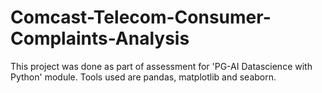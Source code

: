 # Comcast-Telecom-Consumer-Complaints-Analysis
This project was done as part of assessment for 'PG-AI Datascience with Python' module. Tools used are pandas, matplotlib and seaborn.
